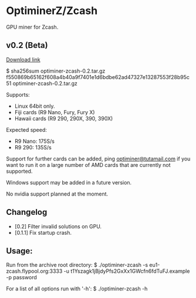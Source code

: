# OptiminerZ/Zcash

GPU miner for Zcash.

## v0.2 (Beta)
[Download link](https://github.com/Optiminer/OptiminerZcash/raw/master/optiminer-zcash-0.2.tar.gz)

$ sha256sum optiminer-zcash-0.2.tar.gz 
f550869b65162f608a4b40a9f7401e1d6bdbe62ad47327e13287553f28b95c51  optiminer-zcash-0.2.tar.gz

Supports:
- Linux 64bit only.
- Fiji cards (R9 Nano, Fury, Fury X)
- Hawaii cards (R9 290, 290X, 390, 390X)

Expected speed:
- R9 Nano: 175S/s
- R9 290: 135S/s

Support for further cards can be added, ping optiminer@tutamail.com if you
want to run it on a large number of AMD cards that are currently not
supported.

Windows support may be added in a future version.

No nvidia support planned at the moment.

## Changelog
- [0.2] Filter invalid solutions on GPU.
- [0.1.1] Fix startup crash.

## Usage:
Run from the archive root directory:
$ ./optiminer-zcash -s eu1-zcash.flypool.org:3333 -u t1Yszagk1jBjdyPfs2GxXx1GWcfn6fdTuFJ.example -p password

For a list of all options run with '-h':
$ ./optiminer-zcash -h
